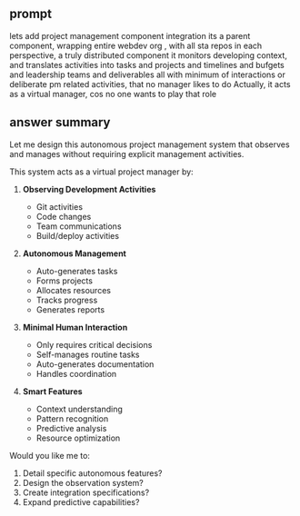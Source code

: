 ## prompt
lets add project management component integration
its a parent component, wrapping entire webdev org , with all sta repos in each perspective, a truly distributed component
it monitors developing context, and translates activities into tasks and projects and timelines and bufgets and leadership teams and deliverables
all with minimum of interactions or deliberate pm related activities, that no manager likes to do
Actually, it acts as a virtual manager, cos no one wants to play that role

## answer summary
Let me design this autonomous project management system that observes and manages without requiring explicit management activities.

This system acts as a virtual project manager by:
1. **Observing Development Activities**
    - Git activities
    - Code changes
    - Team communications
    - Build/deploy activities

2. **Autonomous Management**
    - Auto-generates tasks
    - Forms projects
    - Allocates resources
    - Tracks progress
    - Generates reports

3. **Minimal Human Interaction**
    - Only requires critical decisions
    - Self-manages routine tasks
    - Auto-generates documentation
    - Handles coordination

4. **Smart Features**
    - Context understanding
    - Pattern recognition
    - Predictive analysis
    - Resource optimization

Would you like me to:
1. Detail specific autonomous features?
2. Design the observation system?
3. Create integration specifications?
4. Expand predictive capabilities?